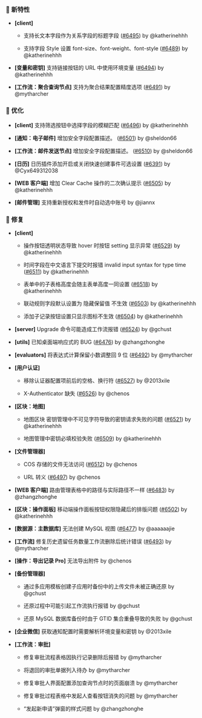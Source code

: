### 🎉 新特性

- **[client]**
  - 支持长文本字段作为关系字段的标题字段 ([#6495](https://github.com/nocobase/nocobase/pull/6495)) by @katherinehhh

  - 支持字段 Style 设置 font-size、font-weight、font-style ([#6489](https://github.com/nocobase/nocobase/pull/6489)) by @katherinehhh

- **[变量和密钥]** 支持链接按钮的 URL 中使用环境变量 ([#6494](https://github.com/nocobase/nocobase/pull/6494)) by @katherinehhh

- **[工作流：聚合查询节点]** 支持为聚合结果配置精度选项 ([#6491](https://github.com/nocobase/nocobase/pull/6491)) by @mytharcher

### 🚀 优化

- **[client]** 支持筛选按钮中选择字段的模糊匹配 ([#6496](https://github.com/nocobase/nocobase/pull/6496)) by @katherinehhh

- **[通知：电子邮件]** 增加安全字段配置描述。 ([#6501](https://github.com/nocobase/nocobase/pull/6501)) by @sheldon66

- **[工作流：邮件发送节点]** 增加安全字段配置描述。 ([#6510](https://github.com/nocobase/nocobase/pull/6510)) by @sheldon66

- **[日历]** 日历插件添加开启或关闭快速创建事件可选设置 ([#6391](https://github.com/nocobase/nocobase/pull/6391)) by @Cyx649312038

- **[WEB 客户端]** 增加 Clear Cache 操作的二次确认提示 ([#6505](https://github.com/nocobase/nocobase/pull/6505)) by @katherinehhh

- **[邮件管理]** 支持重新授权和发件时自动选中账号 by @jiannx

### 🐛 修复

- **[client]**
  - 操作按钮透明状态导致 hover 时按钮 setting 显示异常 ([#6529](https://github.com/nocobase/nocobase/pull/6529)) by @katherinehhh

  - 时间字段在中文语言下提交时报错 invalid input syntax for type time ([#6511](https://github.com/nocobase/nocobase/pull/6511)) by @katherinehhh

  - 表单中的子表格高度会随主表单高度一同设置 ([#6518](https://github.com/nocobase/nocobase/pull/6518)) by @katherinehhh

  - 联动规则字段默认设置为 隐藏保留值 不生效 ([#6503](https://github.com/nocobase/nocobase/pull/6503)) by @katherinehhh

  - 添加子记录按钮设置只显示图标不生效 ([#6504](https://github.com/nocobase/nocobase/pull/6504)) by @katherinehhh

- **[server]** Upgrade 命令可能造成工作流报错 ([#6524](https://github.com/nocobase/nocobase/pull/6524)) by @gchust

- **[utils]** 已知桌面端响应式的 BUG ([#6476](https://github.com/nocobase/nocobase/pull/6476)) by @zhangzhonghe

- **[evaluators]** 将表达式计算保留小数调整回 9 位 ([#6492](https://github.com/nocobase/nocobase/pull/6492)) by @mytharcher

- **[用户认证]**
  - 移除认证器配置项前后的空格、换行符 ([#6527](https://github.com/nocobase/nocobase/pull/6527)) by @2013xile

  - X-Authenticator 缺失 ([#6526](https://github.com/nocobase/nocobase/pull/6526)) by @chenos

- **[区块：地图]**
  - 地图区块 密钥管理中不可见字符导致的密钥请求失败的问题 ([#6521](https://github.com/nocobase/nocobase/pull/6521)) by @katherinehhh

  - 地图管理中密钥必填校验失败 ([#6509](https://github.com/nocobase/nocobase/pull/6509)) by @katherinehhh

- **[文件管理器]**
  - COS 存储的文件无法访问 ([#6512](https://github.com/nocobase/nocobase/pull/6512)) by @chenos

  - URL 转义 ([#6497](https://github.com/nocobase/nocobase/pull/6497)) by @chenos

- **[WEB 客户端]** 路由管理表格中的路径与实际路径不一样 ([#6483](https://github.com/nocobase/nocobase/pull/6483)) by @zhangzhonghe

- **[区块：操作面板]** 移动端操作面板按钮权限隐藏后的排版问题 ([#6502](https://github.com/nocobase/nocobase/pull/6502)) by @katherinehhh

- **[数据源：主数据库]** 无法创建 MySQL 视图 ([#6477](https://github.com/nocobase/nocobase/pull/6477)) by @aaaaaajie

- **[工作流]** 修复历史遗留任务数量工作流删除后统计错误 ([#6493](https://github.com/nocobase/nocobase/pull/6493)) by @mytharcher

- **[操作：导出记录 Pro]** 无法导出附件 by @chenos

- **[备份管理器]**
  - 通过多应用模板创建子应用时备份中的上传文件未被正确还原 by @gchust

  - 还原过程中可能引起工作流执行报错 by @gchust

  - 还原 MySQL 数据库备份时由于 GTID 集合重叠导致的失败 by @gchust

- **[企业微信]** 获取通知配置时需要解析环境变量和密钥 by @2013xile

- **[工作流：审批]**
  - 修复审批流程表格因执行记录删除后报错 by @mytharcher

  - 将退回的审批单据列入待办 by @mytharcher

  - 修复审批人界面配置添加查询节点时的页面崩溃 by @mytharcher

  - 修复审批过程表格中发起人查看按钮消失的问题 by @mytharcher

  - “发起新申请”弹窗的样式问题 by @zhangzhonghe

